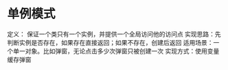 # 单例模式
定义： 保证一个类只有一个实例，并提供一个全局访问他的访问点
实现思路：先判断实例是否存在，如果存在直接返回；如果不存在，创建后返回
适用场景：一个单一对象。比如弹窗，无论点击多少次弹窗只被创建一次
实现方式：使用变量缓存弹窗

